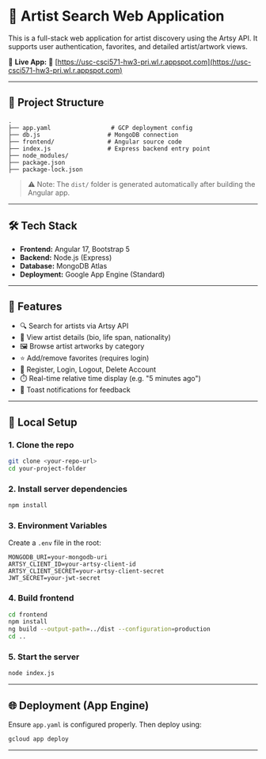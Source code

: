 # 🎨 Artist Search Web Application

This is a full-stack web application for artist discovery using the Artsy API. It supports user authentication, favorites, and detailed artist/artwork views.

📍 **Live App:**
🔗 [https://usc-csci571-hw3-pri.wl.r.appspot.com](https://usc-csci571-hw3-pri.wl.r.appspot.com)

---

## 📁 Project Structure

```
.
├── app.yaml                 # GCP deployment config
├── db.js                   # MongoDB connection
├── frontend/               # Angular source code
├── index.js                # Express backend entry point
├── node_modules/
├── package.json
├── package-lock.json
```

> ⚠️ Note: The `dist/` folder is generated automatically after building the Angular app.

---

## 🛠️ Tech Stack

* **Frontend:** Angular 17, Bootstrap 5
* **Backend:** Node.js (Express)
* **Database:** MongoDB Atlas
* **Deployment:** Google App Engine (Standard)

---

## 🚀 Features

* 🔍 Search for artists via Artsy API
* 📖 View artist details (bio, life span, nationality)
* 🖼️ Browse artist artworks by category
* ⭐ Add/remove favorites (requires login)
* 👤 Register, Login, Logout, Delete Account
* ⏱️ Real-time relative time display (e.g. "5 minutes ago")
* 🔔 Toast notifications for feedback

---

## 🔧 Local Setup

### 1. Clone the repo

```bash
git clone <your-repo-url>
cd your-project-folder
```

### 2. Install server dependencies

```bash
npm install
```

### 3. Environment Variables

Create a `.env` file in the root:

```
MONGODB_URI=your-mongodb-uri
ARTSY_CLIENT_ID=your-artsy-client-id
ARTSY_CLIENT_SECRET=your-artsy-client-secret
JWT_SECRET=your-jwt-secret
```

### 4. Build frontend

```bash
cd frontend
npm install
ng build --output-path=../dist --configuration=production
cd ..
```

### 5. Start the server

```bash
node index.js
```

---

## 🌐 Deployment (App Engine)

Ensure `app.yaml` is configured properly. Then deploy using:

```bash
gcloud app deploy
```

---
